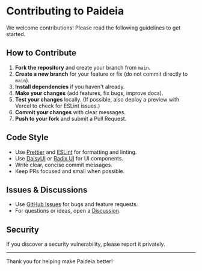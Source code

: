 # Contributing to Paideia

We welcome contributions! Please read the following guidelines to get started.

## How to Contribute

1. **Fork the repository** and create your branch from `main`.
2. **Create a new branch** for your feature or fix (do not commit directly to `main`).
3. **Install dependencies** if you haven't already.
4. **Make your changes** (add features, fix bugs, improve docs).
5. **Test your changes** locally. (If possible, also deploy a preview with Vercel to check for ESLint issues.)
6. **Commit your changes** with clear messages.
7. **Push to your fork** and submit a Pull Request.

## Code Style

- Use [Prettier](https://prettier.io/) and [ESLint](https://eslint.org/) for formatting and linting.
- Use [DaisyUI](https://daisyui.com/) or [Radix UI](https://www.radix-ui.com/) for UI components.
- Write clear, concise commit messages.
- Keep PRs focused and small when possible.

## Issues & Discussions

- Use [GitHub Issues](https://github.com/chaosweasl/paideia/issues) for bugs and feature requests.
- For questions or ideas, open a [Discussion](https://github.com/chaosweasl/paideia/discussions).

## Security

If you discover a security vulnerability, please report it privately.

---

Thank you for helping make Paideia better!
